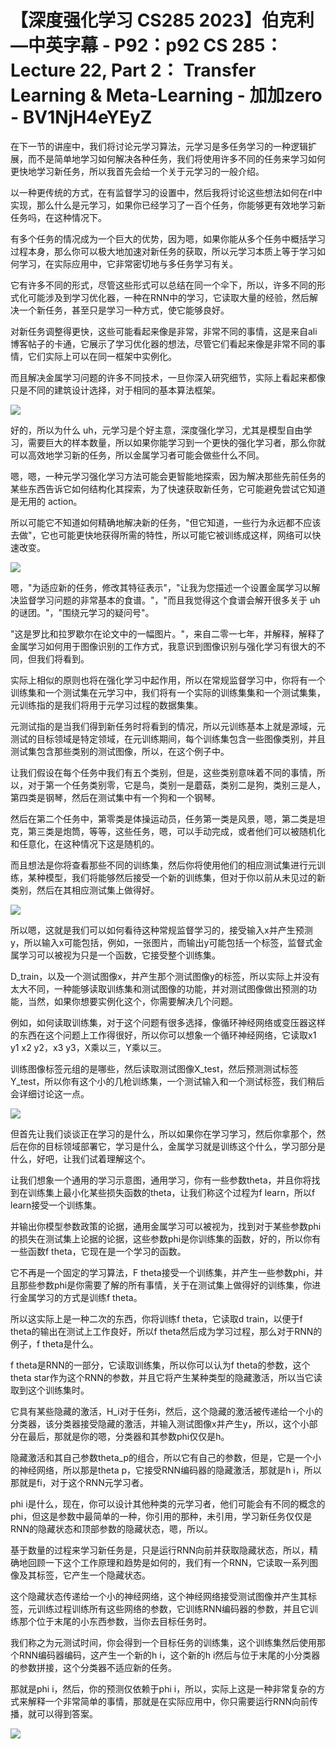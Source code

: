# 【深度强化学习 CS285 2023】伯克利—中英字幕 - P92：p92 CS 285： Lecture 22, Part 2： Transfer Learning & Meta-Learning - 加加zero - BV1NjH4eYEyZ

在下一节的讲座中，我们将讨论元学习算法，元学习是多任务学习的一种逻辑扩展，而不是简单地学习如何解决各种任务，我们将使用许多不同的任务来学习如何更快地学习新任务，所以我首先会给一个关于元学习的一般介绍。

以一种更传统的方式，在有监督学习的设置中，然后我将讨论这些想法如何在rl中实现，那么什么是元学习，如果你已经学习了一百个任务，你能够更有效地学习新任务吗，在这种情况下。

有多个任务的情况成为一个巨大的优势，因为嗯，如果你能从多个任务中概括学习过程本身，那么你可以极大地加速对新任务的获取，所以元学习本质上等于学习如何学习，在实际应用中，它非常密切地与多任务学习有关。

它有许多不同的形式，尽管这些形式可以总结在同一个伞下，所以，许多不同的形式化可能涉及到学习优化器，一种在RNN中的学习，它读取大量的经验，然后解决一个新任务，甚至只是学习一种方式，使它能够良好。

对新任务调整得更快，这些可能看起来像是非常，非常不同的事情，这是来自ali博客帖子的卡通，它展示了学习优化器的想法，尽管它们看起来像是非常不同的事情，它们实际上可以在同一框架中实例化。

而且解决金属学习问题的许多不同技术，一旦你深入研究细节，实际上看起来都像只是不同的建筑设计选择，对于相同的基本算法框架。



![](img/dc6ba28bd01f40f14e65eb4584257f1d_1.png)

好的，所以为什么 uh，元学习是个好主意，深度强化学习，尤其是模型自由学习，需要巨大的样本数量，所以如果你能学习到一个更快的强化学习者，那么你就可以高效地学习新的任务，所以金属学习者可能会做些什么不同。

嗯，嗯，一种元学习强化学习方法可能会更智能地探索，因为解决那些先前任务的某些东西告诉它如何结构化其探索，为了快速获取新任务，它可能避免尝试它知道是无用的 action。

所以可能它不知道如何精确地解决新的任务，"但它知道，一些行为永远都不应该去做"，它也可能更快地获得所需的特性，所以可能它被训练成这样，网络可以快速改变。



![](img/dc6ba28bd01f40f14e65eb4584257f1d_3.png)

嗯，"为适应新的任务，修改其特征表示"，"让我为您描述一个设置金属学习以解决监督学习问题的非常基本的食谱。"，"而且我觉得这个食谱会解开很多关于 uh 的谜团。"，"围绕元学习的疑问号"。

"这是罗比和拉罗歇尔在论文中的一幅图片。"，来自二零一七年，并解释，解释了金属学习如何用于图像识别的工作方式，我意识到图像识别与强化学习有很大的不同，但我们将看到。

实际上相似的原则也将在强化学习中起作用，所以在常规监督学习中，你将有一个训练集和一个测试集在元学习中，我们将有一个实际的训练集集和一个测试集集，元训练指的是我们将用于元学习过程的数据集集。

元测试指的是当我们得到新任务时将看到的情况，所以元训练基本上就是源域，元测试的目标领域是特定领域，在元训练期间，每个训练集包含一些图像类别，并且测试集包含那些类别的测试图像，所以，在这个例子中。

让我们假设在每个任务中我们有五个类别，但是，这些类别意味着不同的事情，所以，对于第一个任务类别零，它是鸟，类别一是蘑菇，类别二是狗，类别三是人，第四类是钢琴，然后在测试集中有一个狗和一个钢琴。

然后在第二个任务中，第零类是体操运动员，任务第一类是风景，嗯，第二类是坦克，第三类是炮筒，等等，这些任务，嗯，可以手动完成，或者他们可以被随机化和任意化，在这种情况下这是随机的。

而且想法是你将查看那些不同的训练集，然后你将使用他们的相应测试集进行元训练，某种模型，我们将能够然后接受一个新的训练集，但对于你以前从未见过的新类别，然后在其相应测试集上做得好。



![](img/dc6ba28bd01f40f14e65eb4584257f1d_5.png)

所以嗯，这就是我们可以如何看待这种常规监督学习的，接受输入x并产生预测y，所以输入x可能包括，例如，一张图片，而输出y可能包括一个标签，监督式金属学习可以被视为只是一个函数，它接受整个训练集。

D_train，以及一个测试图像x，并产生那个测试图像y的标签，所以实际上并没有太大不同，一种能够读取训练集和测试图像的功能，并对测试图像做出预测的功能，当然，如果你想要实例化这个，你需要解决几个问题。

例如，如何读取训练集，对于这个问题有很多选择，像循环神经网络或变压器这样的东西在这个问题上工作得很好，所以你可以想象一个循环神经网络，它读取x1 y1 x2 y2，x3 y3，X乘以三，Y乘以三。

训练图像标签元组的是哪些，然后读取测试图像X_test，然后预测测试标签Y_test，所以你有这个小的几枪训练集，一个测试输入和一个测试标签，我们稍后会详细讨论这一点。



![](img/dc6ba28bd01f40f14e65eb4584257f1d_7.png)

但首先让我们谈谈正在学习的是什么，所以如果你在学习学习，然后你拿那个，然后在你的目标领域部署它，学习是什么，金属学习就是训练这个什么，学习部分是什么，好吧，让我们试着理解这个。

让我们想象一个通用的学习示意图，通用学习，你有一些参数theta，并且你将找到在训练集上最小化某些损失函数的theta，让我们称这个过程为f learn，所以f learn接受一个训练集。

并输出你模型参数政策的论据，通用金属学习可以被视为，找到对于某些参数phi的损失在测试集上论据的论据，这些参数phi是你训练集的函数，好的，所以你有一些函数f theta，它现在是一个学习的函数。

它不再是一个固定的学习算法，F theta接受一个训练集，并产生一些参数phi，并且那些参数phi是你需要了解的所有事情，关于在测试集上做得好的训练集，你进行金属学习的方式是训练f theta。

所以这实际上是一种二次的东西，你将训练f theta，它读取d train，以便于f theta的输出在测试上工作良好，所以f theta然后成为学习过程，那么对于RNN的例子，f theta是什么。

f theta是RNN的一部分，它读取训练集，所以你可以认为f theta的参数，这个theta star作为这个RNN的参数，并且它将产生某种类型的隐藏激活，所以当它读取到这个训练集时。

它具有某些隐藏的激活，H_i对于任务i，然后，这个隐藏的激活被传递给一个小的分类器，该分类器接受隐藏的激活，并输入测试图像x并产生y，所以，这个小部分在最后，那就是你的嗯，分类器和其参数phi仅仅是h。

隐藏激活和其自己参数theta_p的组合，所以它有自己的参数，但是，它是一个小的神经网络，所以那是theta p，它接受RNN编码器的隐藏激活，那就是h i，所以那就是fi，对于这个RNN元学习者。

phi i是什么，现在，你可以设计其他种类的元学习者，他们可能会有不同的概念的phi，但这是参数中最简单的一种，你引用的那种，未引用，学习新任务仅仅是RNN的隐藏状态和顶部参数的隐藏状态，嗯，所以。

基于数量的过程来学习新任务是，只是运行RNN向前并获取隐藏状态，所以，精确地回顾一下这个工作原理和趋势是如何的，我们有一个RNN，它读取一系列图像及其标签，它产生一个隐藏状态。

这个隐藏状态传递给一个小的神经网络，这个神经网络接受测试图像并产生其标签，元训练过程训练所有这些网络的参数，它训练RNN编码器的参数，并且它训练那个位于末尾的小东西参数，当你去目标任务时。

我们称之为元测试时间，你会得到一个目标任务的训练集，这个训练集然后使用那个RNN编码器编码，这产生一个新的h i，这个新的h i然后与位于末尾的小分类器的参数拼接，这个分类器不适应新的任务。

那就是phi i，然后，你的预测仅依赖于phi i，所以，实际上这是一种非常复杂的方式来解释一个非常简单的事情，那就是在实际应用中，你只需要运行RNN向前传播，就可以得到答案。



![](img/dc6ba28bd01f40f14e65eb4584257f1d_9.png)